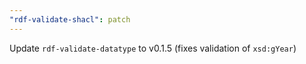 ```yaml
---
"rdf-validate-shacl": patch
---
```


Update `rdf-validate-datatype` to v0.1.5 (fixes validation of `xsd:gYear`)
